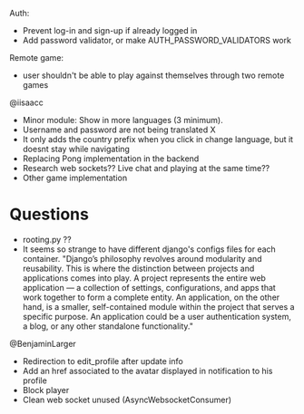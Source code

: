 Auth:
- Prevent log-in and sign-up if already logged in
- Add password validator, or make AUTH_PASSWORD_VALIDATORS work

Remote game:
- user shouldn't be able to play against themselves through two remote games

@iisaacc
-	Minor module: Show in more languages (3 minimum).
  - Username and password are not being translated X
  - It only adds the country prefix when you click in change language, but it doesnt stay while navigating
-	Replacing Pong implementation in the backend
-	Research web sockets?? Live chat and playing at the same time??
-	Other game implementation
  # Questions
  - rooting.py ??
  - It seems so strange to have different django's configs files for each container. "Django’s philosophy revolves around modularity and reusability. This is where the distinction between projects and applications comes into play. A project represents the entire web application — a collection of settings, configurations, and apps that work together to form a complete entity. An application, on the other hand, is a smaller, self-contained module within the project that serves a specific purpose. An application could be a user authentication system, a blog, or any other standalone functionality."


  @BenjaminLarger
- Redirection to edit_profile after update info
- Add an href associated to the avatar displayed in notification to his profile
- Block player
- Clean web socket unused (AsyncWebsocketConsumer)

